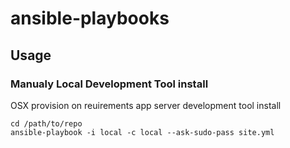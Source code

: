 ansible-playbooks
=================

## Usage

### Manualy Local Development Tool install

OSX provision on reuirements app server development tool install 

```
cd /path/to/repo
ansible-playbook -i local -c local --ask-sudo-pass site.yml
```
